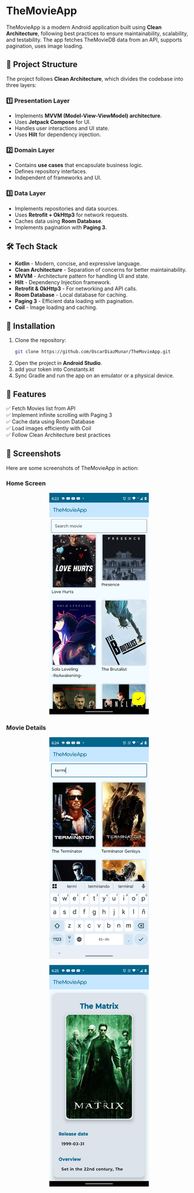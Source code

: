 # TheMovieApp

TheMovieApp is a modern Android application built using **Clean Architecture**, following best practices to ensure maintainability, scalability, and testability. The app fetches TheMovieDB data from an API, supports pagination, uses image loading.

## 📂 Project Structure

The project follows **Clean Architecture**, which divides the codebase into three layers:

### 1️⃣ **Presentation Layer**

- Implements **MVVM (Model-View-ViewModel) architecture**.
- Uses **Jetpack Compose** for UI.
- Handles user interactions and UI state.
- Uses **Hilt** for dependency injection.

### 2️⃣ **Domain Layer**

- Contains **use cases** that encapsulate business logic.
- Defines repository interfaces.
- Independent of frameworks and UI.

### 3️⃣ **Data Layer**

- Implements repositories and data sources.
- Uses **Retrofit + OkHttp3** for network requests.
- Caches data using **Room Database**.
- Implements pagination with **Paging 3**.

## 🛠️ Tech Stack

- **Kotlin** - Modern, concise, and expressive language.
- **Clean Architecture** - Separation of concerns for better maintainability.
- **MVVM** - Architecture pattern for handling UI and state.
- **Hilt** - Dependency Injection framework.
- **Retrofit & OkHttp3** - For networking and API calls.
- **Room Database** - Local database for caching.
- **Paging 3** - Efficient data loading with pagination.
- **Coil** - Image loading and caching.

## 🔧 Installation

1. Clone the repository:
   ```sh
   git clone https://github.com/OscarDiazMunar/TheMovieApp.git
   ```
2. Open the project in **Android Studio**.
3. add your token into Constants.kt
4. Sync Gradle and run the app on an emulator or a physical device.

## 🚀 Features

✅ Fetch Movies list from API\
✅ Implement infinite scrolling with Paging 3\
✅ Cache data using Room Database\
✅ Load images efficiently with Coil\
✅ Follow Clean Architecture best practices

## 📸 Screenshots

Here are some screenshots of TheMovieApp in action:

### Home Screen
<p align="center">
  <img width="270" src="https://github.com/OscarDiazMunar/TheMovieApp/blob/main/screenshots/movie1.png"/>
</p>

### Movie Details
<p align="center">
  <img width="270" src="https://github.com/OscarDiazMunar/TheMovieApp/blob/main/screenshots/movie2.png"/>
</p>

<p align="center">
  <img width="270" src="https://github.com/OscarDiazMunar/TheMovieApp/blob/main/screenshots/movie3.png"/>
</p>






